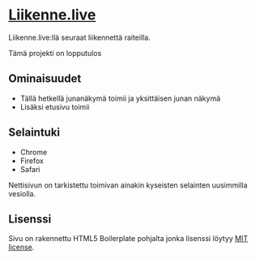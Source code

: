 # [Liikenne.live](https://liikenne.live/?utm_source=github)

Liikenne.live:llä seuraat liikennettä raiteilla.

Tämä projekti on lopputulos


## Ominaisuudet

* Tällä hetkellä junanäkymä toimii ja yksittäisen junan näkymä
* Lisäksi etusivu toimii


## Selaintuki

* Chrome
* Firefox
* Safari

Nettisivun on tarkistettu toimivan ainakin kyseisten selainten uusimmilla vesiolla.

## Lisenssi

Sivu on rakennettu HTML5 Boilerplate pohjalta jonka lisenssi löytyy [MIT license](LICENSE.txt).
